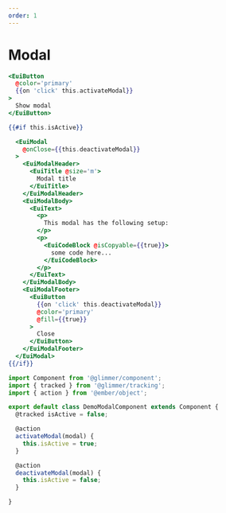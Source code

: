 ```yaml
---
order: 1
---
```


# Modal

<!-- <EuiText>
Each <strong>EuiModal</strong> requires a specific set of nested child components. They can be omitted if necessary, but the order cannot be changed or interrupted.

Modals come a wrapping <strong>EuiOverlayMask</strong> to obscure the content beneath, but unlike flyouts, modals cannot be dismissed by clicking on the overlay mask. This is inline with our modal usage guidelines which requires there to be a primary action button, even if that button simply closes the modal.
</EuiText> -->

```hbs template
<EuiButton
  @color='primary'
  {{on 'click' this.activateModal}}
>
  Show modal
</EuiButton>

{{#if this.isActive}}

  <EuiModal
    @onClose={{this.deactivateModal}}
  >
    <EuiModalHeader>
      <EuiTitle @size='m'>
        Modal title
      </EuiTitle>
    </EuiModalHeader>
    <EuiModalBody>
      <EuiText>
        <p>
          This modal has the following setup:
        </p>
        <p>
          <EuiCodeBlock @isCopyable={{true}}>
            some code here...
          </EuiCodeBlock>
        </p>
      </EuiText>
    </EuiModalBody>
    <EuiModalFooter>
      <EuiButton
        {{on 'click' this.deactivateModal}}
        @color='primary'
        @fill={{true}}
      >
        Close
      </EuiButton>
    </EuiModalFooter>
  </EuiModal>
{{/if}}
```

```js component
import Component from '@glimmer/component';
import { tracked } from '@glimmer/tracking';
import { action } from '@ember/object';

export default class DemoModalComponent extends Component {
  @tracked isActive = false;

  @action
  activateModal(modal) {
    this.isActive = true;
  }

  @action
  deactivateModal(modal) {
    this.isActive = false;
  }

}
```
